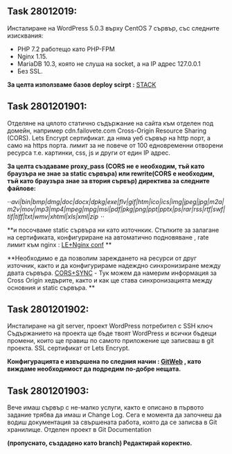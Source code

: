 ## Task 28012019: ##

Инсталиране на WordPress 5.0.3 върху CentOS 7 сървър, със следните изисквания:
- PHP 7.2 работещо като PHP-FPM
- Nginx 1.15.
- MariaDB 10.3, която не слуша на socket, а на IP адрес 127.0.0.1
- Без SSL.

__За целта използваме базов deploy scirpt :__
[STACK](https://github.com/rusk0/myfirststack/blob/Documentation/28012019)


## Task 2801201901: ##
Отделяне на цялото статично съдържание на сайта към отделен под домейн, например cdn.failovete.com
 Cross-Origin Resource Sharing (CORS).
Lets Encrypt сертификат. 
 да няма уеб сървър на http порт, а само на https порта.
лимит за не повече от 100 едновременни отворени ресурса т.е. картинки, css, js и други от един IP адрес.

**За целта създаваме proxy_pass (CORS не е необходим, тъй като браузъра не знае за static сървъра) или rewrite(CORS е необходим, тъй като браузъра знае за втория сървър) директива за следните файлове:**

⋅⋅*avi|bin|bmp|dmg|doc|docx|dpkg|exe|flv|gif|htm|ico|ics|img|jpeg|jpg|m2a|m2v|mov|mp3|mp4|mpeg|mpg|msi|pdf|pkg|png|ppt|pptx|ps|rar|rss|rtf|swf|tif|tiff|txt|wmv|xhtml|xls|xml|zip ⋅⋅* 

**и посочваме static сървъра ни като източнкик.
Стъпките за залагане на сертификата, конфигуриране на автоматично подновяване , rate лимит към nginx :
[LE+Nginx conf](https://github.com/rusk0/myfirststack/blob/Documentation/2801201901) **


**Необходимо е да позволим зареждането на ресурси от друг източник, както и да конфигурираме надеждно синхронизиране между двата сървъра. [CORS+SYNC](https://github.com/rusk0/myfirststack/blob/Documentation/2801201902) - Тук можем да намерим информация за Cross Origin хедърите, както и как ще става синхронизацията между основния и static сървъра. **


## Task 2801201902: ##
Инсталиране на git server, проект WordPress потребител с SSH ключ  
Съдържанието на проекта ще бъде твоят WordPress и всички бъдещи промени, които ще правиш по самото приложение ще записваш в git проекта. 
SSL сертификат от Lets Encrypt. 

__Конфигурацията е извършена по следния начин :
[GitWeb](https://github.com/rusk0/myfirststack/blob/Documentation/2801201903)
, като виждаме необходимост да подредим по-добре нещата.__

## Task 2801201903: ##
Вече имаш сървър с не-малко услуги, както е описано в първото задание трябва да имаш и Change Log. Сега е момента да започнеш да водиш документация за свършената работа, която да се записва в Git хранилище. 
Oтделен проект в Git  Documentation 

__(пропуснато, създадено като branch) Редактирай коректно.__

